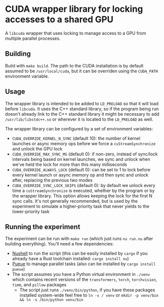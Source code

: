 # CUDA wrapper library for locking accesses to a shared GPU

A `libcuda` wrapper that uses locking to manage access to a GPU from multiple parallel processes.

## Building

Build with `make build`. The path to the CUDA installation is by default assumed to be `/usr/local/cuda`, but it can be overriden using the `CUDA_PATH` environment variable.

## Usage

The wrapper library is intended to be added to `LD_PRELOAD` so that it will load before `libcuda`.
It uses the C++ standard library, so if the program being run doesn't already link to the C++ standard library it might be necessary to add `/usr/lib/libstdc++.so` or wherever it is located to the `LD_PRELOAD` as well.

The wrapper library can be configured by a set of environment variables:
- `CUDA_OVERRIDE_KERNEL_N_SYNC` (default 10): the number of kernel launches or async memory ops before we force a `cuStreamSynchronize` and unlock the GPU lock
- `CUDA_OVERRIDE_MAX_SYNC_MS` (default 0): if non-zero, instead of sync/lock intervals being based on kernel launches, we sync and unlock when we've held the lock for more than this many milliseconds
- `CUDA_OVERRIDE_ALWAYS_LOCK` (default 0): can be set to 1 to lock before every kernel launch or async memory op and then sync and unlock after, replacing the previous two modes
- `CUDA_OVERRIDE_SYNC_LOCK_SKIPS` (default 0): by default we unlock every time a `cuStreamSynchronize` is executed, whether by the program or by the wrapper library. This option allows keeping the lock for the first N sync calls. It's not generally recommended, but is used by the experiment to simulate a higher-priority task that never yields to the lower-priority task

## Running the experiment

The experiment can be run with `make run` (which just runs `nu run.nu` after building everything). You'll need a few dependencies:
- [Nushell](https://www.nushell.sh/) to run the script (this can be easily installed by `cargo` if you already have a Rust toolchain installed: `cargo install nu`)
- [Pueue](https://github.com/Nukesor/pueue) to manage parallel tasks (also can be installed by `cargo install pueue`)
- The script assumes you have a Python virtual environment in `./venv` which contains recent versions of the `transformers`, `torch`, `torchvision`, `timm`, and `pillow` packages
  - The script just runs `./venv/bin/python`, if you have these packages installed system-wide feel free to `ln -s / venv` or `mkdir -p venv/bin && ln -s /bin/python venv/bin`
